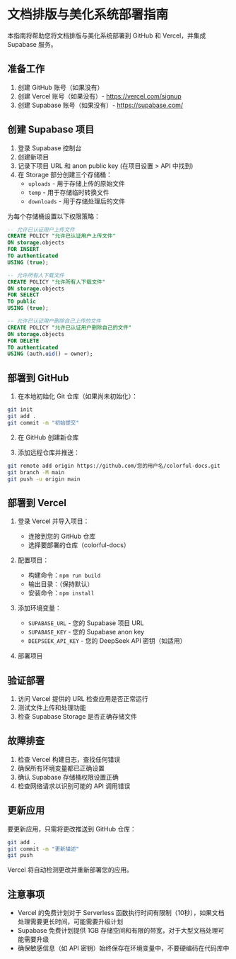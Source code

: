 # 文档排版与美化系统部署指南

本指南将帮助您将文档排版与美化系统部署到 GitHub 和 Vercel，并集成 Supabase 服务。

## 准备工作

1. 创建 GitHub 账号（如果没有）
2. 创建 Vercel 账号（如果没有）- https://vercel.com/signup
3. 创建 Supabase 账号（如果没有）- https://supabase.com/

## 创建 Supabase 项目

1. 登录 Supabase 控制台
2. 创建新项目
3. 记录下项目 URL 和 anon public key (在项目设置 > API 中找到)
4. 在 Storage 部分创建三个存储桶：
   - `uploads` - 用于存储上传的原始文件
   - `temp` - 用于存储临时转换文件
   - `downloads` - 用于存储处理后的文件

为每个存储桶设置以下权限策略：

```sql
-- 允许已认证用户上传文件
CREATE POLICY "允许已认证用户上传文件"
ON storage.objects
FOR INSERT
TO authenticated
USING (true);

-- 允许所有人下载文件
CREATE POLICY "允许所有人下载文件"
ON storage.objects
FOR SELECT
TO public
USING (true);

-- 允许已认证用户删除自己上传的文件
CREATE POLICY "允许已认证用户删除自己的文件"
ON storage.objects
FOR DELETE
TO authenticated
USING (auth.uid() = owner);
```

## 部署到 GitHub

1. 在本地初始化 Git 仓库（如果尚未初始化）：

```bash
git init
git add .
git commit -m "初始提交"
```

2. 在 GitHub 创建新仓库

3. 添加远程仓库并推送：

```bash
git remote add origin https://github.com/您的用户名/colorful-docs.git
git branch -M main
git push -u origin main
```

## 部署到 Vercel

1. 登录 Vercel 并导入项目：
   - 连接到您的 GitHub 仓库
   - 选择要部署的仓库（colorful-docs）

2. 配置项目：
   - 构建命令：`npm run build`
   - 输出目录：（保持默认）
   - 安装命令：`npm install`

3. 添加环境变量：
   - `SUPABASE_URL` - 您的 Supabase 项目 URL
   - `SUPABASE_KEY` - 您的 Supabase anon key
   - `DEEPSEEK_API_KEY` - 您的 DeepSeek API 密钥（如适用）

4. 部署项目

## 验证部署

1. 访问 Vercel 提供的 URL 检查应用是否正常运行
2. 测试文件上传和处理功能
3. 检查 Supabase Storage 是否正确存储文件

## 故障排查

1. 检查 Vercel 构建日志，查找任何错误
2. 确保所有环境变量都已正确设置
3. 确认 Supabase 存储桶权限设置正确
4. 检查网络请求以识别可能的 API 调用错误

## 更新应用

要更新应用，只需将更改推送到 GitHub 仓库：

```bash
git add .
git commit -m "更新描述"
git push
```

Vercel 将自动检测更改并重新部署您的应用。

## 注意事项

- Vercel 的免费计划对于 Serverless 函数执行时间有限制（10秒），如果文档处理需要更长时间，可能需要升级计划
- Supabase 免费计划提供 1GB 存储空间和有限的带宽，对于大型文档处理可能需要升级
- 确保敏感信息（如 API 密钥）始终保存在环境变量中，不要硬编码在代码库中 